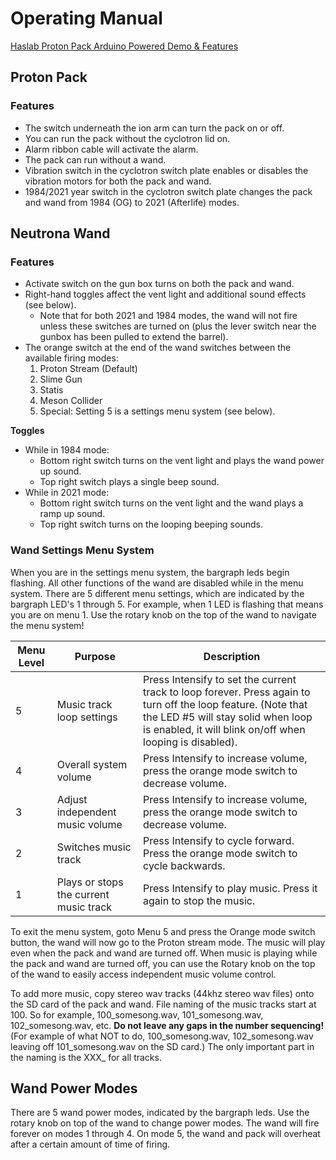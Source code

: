# Operating Manual
					
[Haslab Proton Pack Arduino Powered Demo & Features](https://www.youtube.com/watch?v=nhGX1oJBNHk)

## Proton Pack		

### Features

- The switch underneath the ion arm can turn the pack on or off.
- You can run the pack without the cyclotron lid on.
- Alarm ribbon cable will activate the alarm.
- The pack can run without a wand.
- Vibration switch in the cyclotron switch plate enables or disables the vibration motors for both the pack and wand.
- 1984/2021 year switch in the cyclotron switch plate changes the pack and wand from 1984 (OG) to 2021 (Afterlife) modes.

## Neutrona Wand				

### Features

- Activate switch on the gun box turns on both the pack and wand.
- Right-hand toggles affect the vent light and additional sound effects (see below).
	- Note that for both 2021 and 1984 modes, the wand will not fire unless these switches are turned on (plus the lever switch near the gunbox has been pulled to extend the barrel).
- The orange switch at the end of the wand switches between the available firing modes:
	1. Proton Stream (Default)
	1. Slime Gun
	1. Statis
	1. Meson Collider
	1. Special: Setting 5 is a settings menu system (see below).
	
**Toggles**

- While in 1984 mode:
	- Bottom right switch turns on the vent light and plays the wand power up sound.
	- Top right switch plays a single beep sound.
- While in 2021 mode:
	- Bottom right switch turns on the vent light and the wand plays a ramp up sound.
 	- Top right switch turns on the looping beeping sounds.

### Wand Settings Menu System							
When you are in the settings menu system, the bargraph leds begin flashing. All other functions of the wand are disabled while in the menu system. There are 5 different menu settings, which are indicated by the bargraph LED's 1 through 5. For example, when 1 LED is flashing that means you are on menu 1. Use the rotary knob on the top of the wand to navigate the menu system!

| Menu Level | Purpose | Description |
| ----------- | ----------- | ----------- |
| 5 | Music track loop settings | Press Intensify to set the current track to loop forever. Press again to turn off the loop feature. (Note that the LED #5 will stay solid when loop is enabled, it will blink on/off when looping is disabled). |
| 4 | Overall system volume | Press Intensify to increase volume, press the orange mode switch to decrease volume. |
| 3 | Adjust independent music volume | Press Intensify to increase volume, press the orange mode switch to decrease volume. |
| 2 | Switches music track | Press Intensify to cycle forward. Press the orange mode switch to cycle backwards. |
| 1 | Plays or stops the current music track | Press Intensify to play music. Press it again to stop the music. |

To exit the menu system, goto Menu 5 and press the Orange mode switch button, the wand will now go to the Proton stream mode. The music will play even when the pack and wand are turned off. When music is playing while the pack and wand are turned off, you can use the Rotary knob on the top of the wand to easily access independent music volume control.

To add more music, copy stereo wav tracks (44khz stereo wav files) onto the SD card of the pack and wand. File naming of the music tracks start at 100. So for example, 100_somesong.wav, 101_somesong.wav, 102_somesong.wav, etc. **Do not leave any gaps in the number sequencing!** (For example of what NOT to do, 100_somesong.wav, 102_somesong.wav leaving off 101_somesong.wav on the SD card.) The only important part in the naming is the XXX_ for all tracks.

## Wand Power Modes

There are 5 wand power modes, indicated by the bargraph leds. Use the rotary knob on top of the wand to change power modes. The wand will fire forever on modes 1 through 4. On mode 5, the wand and pack will overheat after a certain amount of time of firing.